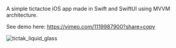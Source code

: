 A simple tictactoe iOS app made in Swift and SwiftUI using MVVM architecture. 

See demo here: https://vimeo.com/1119987900?share=copy

![tictak_liquid_glass](https://github.com/user-attachments/assets/78a5674b-e740-488d-82ae-4ce37e792c9f)

